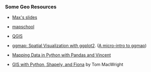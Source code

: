 ### Some Geo Resources

 * [Max's slides](http://bitly.com/GAmapping)

 * [mapschool](http://mapschool.io/)

 * [QGIS](http://www.qgis.org/en/site/)

 * [ggmap: Spatial Visualization with ggplot2](http://stat405.had.co.nz/ggmap.pdf). ([A micro-intro to ggmap](http://planspace.org/2014/02/23/a-micro-intro-to-ggmap/))

 * [Mapping Data in Python with Pandas and Vincent](http://wrobstory.github.io/2013/10/mapping-data-python.html)

 * [GIS with Python, Shapely, and Fiona](http://www.macwright.org/2012/10/31/gis-with-python-shapely-fiona.html) by Tom MacWright
